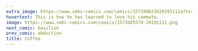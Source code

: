 ```yaml
---
extra_image: https://www.smbc-comics.com/comics/157348623420191111after.png
hovertext: This is how he has learned to love his commute.
image: https://www.smbc-comics.com/comics/1573485579-20191111.png
next_comic: basilisk
prev_comic: abduction
title: Coffee
---
```


